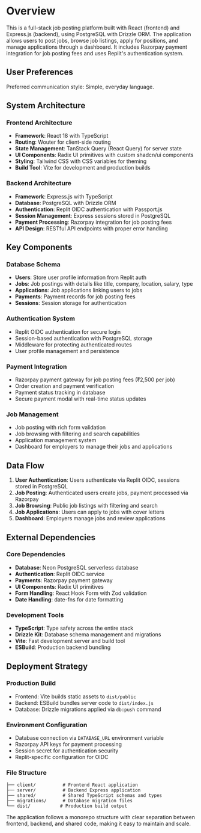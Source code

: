 # Overview

This is a full-stack job posting platform built with React (frontend) and Express.js (backend), using PostgreSQL with Drizzle ORM. The application allows users to post jobs, browse job listings, apply for positions, and manage applications through a dashboard. It includes Razorpay payment integration for job posting fees and uses Replit's authentication system.

## User Preferences

Preferred communication style: Simple, everyday language.

## System Architecture

### Frontend Architecture
- **Framework**: React 18 with TypeScript
- **Routing**: Wouter for client-side routing
- **State Management**: TanStack Query (React Query) for server state
- **UI Components**: Radix UI primitives with custom shadcn/ui components
- **Styling**: Tailwind CSS with CSS variables for theming
- **Build Tool**: Vite for development and production builds

### Backend Architecture
- **Framework**: Express.js with TypeScript
- **Database**: PostgreSQL with Drizzle ORM
- **Authentication**: Replit OIDC authentication with Passport.js
- **Session Management**: Express sessions stored in PostgreSQL
- **Payment Processing**: Razorpay integration for job posting fees
- **API Design**: RESTful API endpoints with proper error handling

## Key Components

### Database Schema
- **Users**: Store user profile information from Replit auth
- **Jobs**: Job postings with details like title, company, location, salary, type
- **Applications**: Job applications linking users to jobs
- **Payments**: Payment records for job posting fees
- **Sessions**: Session storage for authentication

### Authentication System
- Replit OIDC authentication for secure login
- Session-based authentication with PostgreSQL storage
- Middleware for protecting authenticated routes
- User profile management and persistence

### Payment Integration
- Razorpay payment gateway for job posting fees (₹2,500 per job)
- Order creation and payment verification
- Payment status tracking in database
- Secure payment modal with real-time status updates

### Job Management
- Job posting with rich form validation
- Job browsing with filtering and search capabilities
- Application management system
- Dashboard for employers to manage their jobs and applications

## Data Flow

1. **User Authentication**: Users authenticate via Replit OIDC, sessions stored in PostgreSQL
2. **Job Posting**: Authenticated users create jobs, payment processed via Razorpay
3. **Job Browsing**: Public job listings with filtering and search
4. **Job Applications**: Users can apply to jobs with cover letters
5. **Dashboard**: Employers manage jobs and review applications

## External Dependencies

### Core Dependencies
- **Database**: Neon PostgreSQL serverless database
- **Authentication**: Replit OIDC service
- **Payments**: Razorpay payment gateway
- **UI Components**: Radix UI primitives
- **Form Handling**: React Hook Form with Zod validation
- **Date Handling**: date-fns for date formatting

### Development Tools
- **TypeScript**: Type safety across the entire stack
- **Drizzle Kit**: Database schema management and migrations
- **Vite**: Fast development server and build tool
- **ESBuild**: Production backend bundling

## Deployment Strategy

### Production Build
- Frontend: Vite builds static assets to `dist/public`
- Backend: ESBuild bundles server code to `dist/index.js`
- Database: Drizzle migrations applied via `db:push` command

### Environment Configuration
- Database connection via `DATABASE_URL` environment variable
- Razorpay API keys for payment processing
- Session secret for authentication security
- Replit-specific configuration for OIDC

### File Structure
```
├── client/          # Frontend React application
├── server/          # Backend Express application
├── shared/          # Shared TypeScript schemas and types
├── migrations/      # Database migration files
└── dist/           # Production build output
```

The application follows a monorepo structure with clear separation between frontend, backend, and shared code, making it easy to maintain and scale.